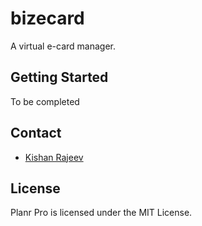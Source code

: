 # bizecard

A virtual e-card manager.

## Getting Started

To be completed

## Contact

* [Kishan Rajeev](https://kishan.knowledgeplatter.com/)

## License

Planr Pro is licensed under the MIT License.
